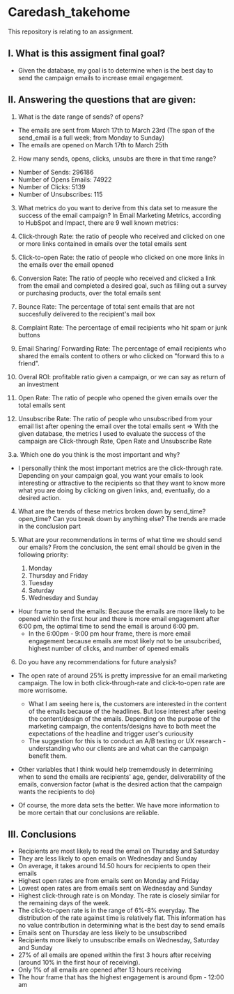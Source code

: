 # Caredash_takehome

This repository is relating to an assignment. 

## I. What is this assigment final goal? 
  - Given the database, my goal is to determine when is the best day to send the campaign emails to increase email engagement. 
  
  
## II. Answering the questions that are given: 
1.	What is the date range of sends? of opens?
  - The emails are sent from March 17th to March 23rd (The span of the send_email is a full week; from Monday to Sunday)
  - The emails are opened on March 17th to March 25th

2.	How many sends, opens, clicks, unsubs are there in that time range?
  - Number of Sends:  296186
  - Number of Opens Emails:  74922
  - Number of Clicks:  5139
  - Number of Unsubscribes:  115

3.	What metrics do you want to derive from this data set to measure the success of the email campaign?
In Email Marketing Metrics, according to HubSpot and Impact, there are 9 well known metrics: 
1. Click-through Rate: the ratio of people who received and clicked on one or more links contained in emails over the total emails sent
2. Click-to-open Rate: the ratio of people who clicked on one more links in the emails over the email opened

3. Conversion Rate: The ratio of people who received and clicked a link from the email and completed a desired goal, such as filling out a survey or purchasing products, over the total emails sent
4. Bounce Rate: The percentage of total sent emails that are not succesfully delivered to the recipient's mail box
5. Complaint Rate: The percentage of email recipients who hit spam or junk buttons 
6. Email Sharing/ Forwarding Rate: The percentage of email recipients who shared the emails content to others or who clicked on "forward this to a friend". 
7. Overal ROI: profitable ratio given a campaign, or we can say as return of an investment 
8. Open Rate: The ratio of people who opened the given emails over the total emails sent
9. Unsubscribe Rate: The ratio of people who unsubscribed from your email list after opening the email over the total emails sent
=> With the given database, the metrics I used to evaluate the success of the campaign are Click-through  Rate, Open Rate and Unsubscribe Rate  

3.a.	Which one do you think is the most important and why?
-  I personally think the most important metrics are the click-through rate. Depending on your campaign goal, you want your emails to look interesting or attractive to the recipients so that they want to know more what you are doing by clicking on given links, and, eventually, do a desired action.


4.	What are the trends of these metrics broken down by send_time? open_time? Can you break down by anything else?
  The trends are made in the conclusion part
  
5.	What are your recommendations in terms of what time we should send our emails? 
 From the conclusion, the sent email should be given in the following priority: 
    1. Monday
    2. Thursday and Friday
    3. Tuesday 
    4. Saturday 
    5. Wednesday and Sunday
- Hour frame to send the emails: Because the emails are more likely to be opened within the first hour and there is more email engagement after 6:00 pm, the optimal time to send the email is around 6:00 pm. 
    - In the 6:00pm - 9:00 pm hour frame, there is more email engagement because emails are most likely not to be unsubcribed, highest number of clicks, and number of opened emails
6.	Do you have any recommendations for future analysis?

  - The open rate of around 25% is pretty impressive for an email marketing campaign. The low in both click-through-rate and click-to-open rate are more worrisome.
      -  What I am seeing here is, the customers are interested in the content of the emails because of the headlines. But lose interest after seeing the content/design of the emails. Depending on the purpose of the marketing campaign, the contents/designs have to both meet the expectations of the headline and trigger user's curiousity
      -  The suggestion for this is to conduct an A/B testing or UX research - understanding who our clients are and what can the campaign benefit them.

  - Other variables that I think would help trememdously in determining when to send the emails are recipients' age, gender, deliverability of the emails, conversion factor (what is the desired action that the campaign wants the recipients to do)

  - Of course, the more data sets the better. We have more information to be more certain that our conclusions are reliable.

 ## III. Conclusions 
  - Recipients are most likely to read the email on Thursday and Saturday
  - They are less likely to open emails on Wednesday and Sunday
  - On average, it takes around 14.50 hours for recipients to open their emails
  - Highest open rates are from emails sent on Monday and Friday
  - Lowest open rates are from emails sent on Wednesday and Sunday
  - Highest click-through rate is on Monday. The rate is closely similar for the remaining days of the week.
  - The click-to-open rate is in the range of 6%-8% everyday. The distribution of the rate against time is relatively flat. This information has no value contribution in determining what is the best day to send emails
  - Emails sent on Thursday are less likely to be unsubscribed
  - Recipients more likely to unsubscribe emails on Wednesday, Saturday and Sunday
  - 27% of all emails are opened within the first 3 hours after receiving (around 10% in the first hour of receiving).
  - Only 1% of all emails are opened after 13 hours receiving
  - The hour frame that has the highest engagement is around 6pm - 12:00 am
